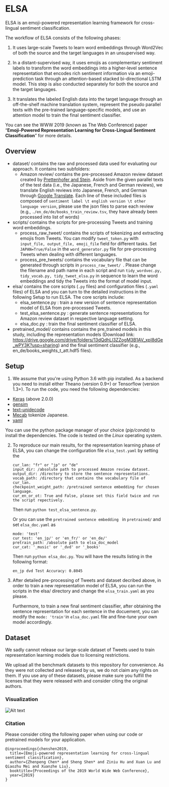 # ELSA

ELSA is an emoji-powered representation learning framework for cross-lingual sentiment classification. 

The workflow of ELSA consists of the following phases:

1. It uses large-scale Tweets to learn word embeddings through Word2Vec of both the source and the target languages in an unsupervised way. 

2. In a distant-supervised way, it uses emojis as complementary sentiment labels to transform the word embeddings into a higher-level sentence representation that encodes rich sentiment information via an emoji-prediction task through an attention-based stacked bi-directional LSTM model. This step is also conducted separately for both the source and the target languages. 

3. It translates the labeled English data into the target language through an off-the-shelf machine translation system, represent the pseudo parallel texts with the pre-trained language-specific models, and use an attention model to train the final sentiment classifier.

You can see the WWW 2019 (known as The Web Conference) paper “**Emoji-Powered Representation Learning for Cross-Lingual Sentiment Classification**” for more details.

## Overview

- dataset/ 
  contains the raw and processed data used for evaluating our approach. It contains two subfolders: 
  - Amazon review/ 
    contains the pre-processed Amazon review dataset created by [Prettenhofer and Stein](http://www.aclweb.org/anthology/P10-1114). Aside from the given parallel texts of the test data (i.e., the Japanese, French and German reviews), we translate English reviews into Japanese, French, and German through [Google Translate](https://translate.google.com). Each line of these included files is composed of `sentiment label \t english version \t other language version`, please use the json files to parse each review (e.g., `./en_de/de/books_train_review.tsv`, they have already been processed into list of words)
- scripts/ 
  contains the scripts for pre-processing Tweets and training word embeddings.
  - process_raw_tweet/ contains the scripts of tokenizing and extracting emojis from Tweets. You can modify `tweet_token.py` with `input_file, output_file, emoji_file` field for different tasks. Set `JAPAN=True/False` in the `word_generator.py` file for pre-processing Tweets when dealing with different languages.
  - process_pre_tweets/ contains the vocabulary file that can be generated through scripts in `process_raw_tweet/ `. Please change the filename and path name in each script and run `tidy_wordvec.py, tidy_vocab.py, tidy_tweet_elsa.py` in sequence to learn the word embeddings and tidy the Tweets into the format of model input. 
- elsa/ 
  contains the core scripts (`.py` files) and configuration files (`.yaml` files) of ELSA and you can turn to the detailed instructions in the following Setup to run ELSA. The core scripts include:
  - elsa_sentence.py : train a new version of sentence representation model of ELSA from pre-processed Tweets.
  - test_elsa_sentence.py : generate sentence representations for Amazon review dataset in respective language setting.
  - elsa_doc.py : train the final sentiment classifier of ELSA.
- pretrained_model/ 
  contains contains  the pre_trained models in this study, including the representation models (Download link: https://drive.google.com/drive/folders/13dQdhLl3ZZogM3B1AV_xpI8dGe_wPY3K?usp=sharing) and the final sentiment classifier (e.g., en_de/books_weights_t_att.hdf5 files).

## Setup

1. We assume that you're using Python 3.6 with pip installed. As a backend you need to install either Theano (version 0.9+) or Tensorflow (version 1.3+). To run the code, you need the following dependencies:

- [Keras](https://github.com/keras-team/keras) (above 2.0.0)
- [gensim](https://github.com/RaRe-Technologies/gensim)
- [text-unidecode](https://github.com/kmike/text-unidecode)
- [Mecab](http://taku910.github.io/mecab/) tokenize Japanese.
- [yaml](https://github.com/yaml)

You can use the python package manager of your choice (*pip/conda*) to install the dependencies.
The code is tested on the *Linux* operating system. 

2. To reproduce our main results, for the representation learning phase of ELSA, you can change the configuration file `elsa_test.yaml` by setting the

   ``````
   cur_lan: "fr" or "jp" or "de"
   input_dir: /absolute path to processed Amazon review dataset.
   output_dir: /directory to store the sentence representations. 
   vocab_path: /directory that contains the vocabulary file of cur_lan.
   checkpoint_weight_path: /pretrained sentence embedding for chosen language.
   cur_en_or_ot: True and False, please set this field twice and run the script repectively.
   ``````

   Then run `python test_elsa_sentence.py`. 

   Or you can use the `pretrained sentence embedding ` in `pretrained/` and set `elsa_doc.yaml` as

   ```
   mode: 'test'
   cur_test: 'en_jp/' or 'en_fr/' or 'en_de/'
   pretrain_path: /absolute path to elsa_doc_model
   cur_cat: '_music' or '_dvd' or '_books'
   ```

   Then run `python elsa_doc.py`. You will have the results listing in the following format:

   `en_jp dvd Test Accuracy: 0.8045`

3. After detailed pre-processing of Tweets and dataset decribed above, in order to train a new representation model of ELSA, you can run the scripts in the elsa/ directory and change the `elsa_train.yaml` as you please. 

   Furthermore, to train a new final sentiment classifier, after obtaining the sentence representation for each sentence in the docuement, you can modify the `mode: 'train'`in `elsa_doc.yaml` file and fine-tune your own model accordingly.

## Dataset

We sadly cannot release our large-scale dataset of Tweets used to train representation learning models due to licensing restrictions.

We upload all the benchmark datasets to this repository for convenience. As they were not collected and released by us, we do not claim any rights on them. If you use any of these datasets, please make sure you fulfill the licenses that they were released with and consider citing the original authors.

### Visualization

![Alt text](https://github.com/sIncerass/ELSA/raw/master/pics/neg_e.png)

### Citation

Please consider citing the following paper when using our code or pretrained models for your application.

```
@inproceedings{chenshen2019,
  title={Emoji-powered representation learning for cross-lingual sentiment classification},
  author={Zhenpeng Chen* and Sheng Shen* and Ziniu Hu and Xuan Lu and Qiaozhu Mei and Xuanzhe Liu},
  booktitle={Proceedings of the 2019 World Wide Web Conference},
  year={2019}
}
```
